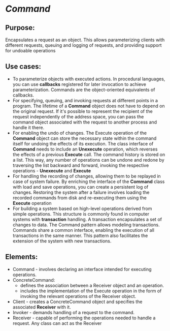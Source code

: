 # ***Command***

## Purpose:
Encapsulates a request as an object. This allows parameterizing clients with different requests, queuing and logging of requests, and providing support for undoable operations

## Use cases:
- To parameterize objects with executed actions. In procedural languages, you can use __callbacks__ registered for later invocation to achieve parameterization. Commands are the object-oriented equivalents of callbacks.
- For specifying, queuing, and invoking requests at different points in a program. The lifetime of a __Command__ object does not have to depend on the original request. If it's possible to represent the recipient of the request independently of the address space, you can pass the command object associated with the request to another process and handle it there.
- For enabling the undo of changes. The Execute operation of the __Command__ object can store the necessary state within the command itself for undoing the effects of its execution. The class interface of __Command__ needs to include an __Unexecute__ operation, which reverses the effects of a previous __Execute__ call. The command history is stored on a list. This way, any number of operations can be undone and redone by traversing the list backward and forward, invoking the respective operations - __Unexecute__ and __Execute__
- For handling the recording of changes, allowing them to be replayed in case of system failure. By enriching the interface of the __Command__ class with load and save operations, you can create a persistent log of changes. Restoring the system after a failure involves loading the recorded commands from disk and re-executing them using the __Execute__ operation
- For building a system based on high-level operations derived from simple operations. This structure is commonly found in computer systems with __transaction__ handling. A transaction encapsulates a set of changes to data. The Command pattern allows modeling transactions. Commands share a common interface, enabling the execution of all transactions in the same manner. This pattern also facilitates the extension of the system with new transactions.

## Elements:
- Command -  involves declaring an interface intended for executing operations.
- ConcreteCommand:
  - defines the association between a Receiver object and an operation.
  - includes the implementation of the Execute operation in the form of invoking the relevant operations of the Receiver object.
- Client - creates a ConcreteCommand object and specifies the associated __Receiver__ with it.
- Invoker - demands handling of a request to the command.
- Receiver - capable of performing the operations needed to handle a request. Any class can act as the Receiver